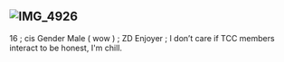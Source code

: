 ## ![IMG_4926](https://github.com/user-attachments/assets/a10d2f3e-39af-49b5-98b9-b2b707267416)
16 ; cis Gender Male ( wow ) ;  ZD Enjoyer ; I don’t care if TCC members interact to be honest, I'm chill. 

<!--
**kriegnation/kriegnation** is a ✨ _special_ ✨ repository because its `README.md` (this file) appears on your GitHub profile.

Here are some ideas to get you started:

- 🔭 I’m currently working on ...
- 🌱 I’m currently learning ...
- 👯 I’m looking to collaborate on ...
- 🤔 I’m looking for help with ...
- 💬 Ask me about ...
- 📫 How to reach me: ...
- 😄 Pronouns: ...
- ⚡ Fun fact: ...
-->
